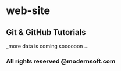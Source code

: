 # web-site

## Git & GitHub Tutorials

_more data is coming soooooon ...

### All rights reserved @modernsoft.com
